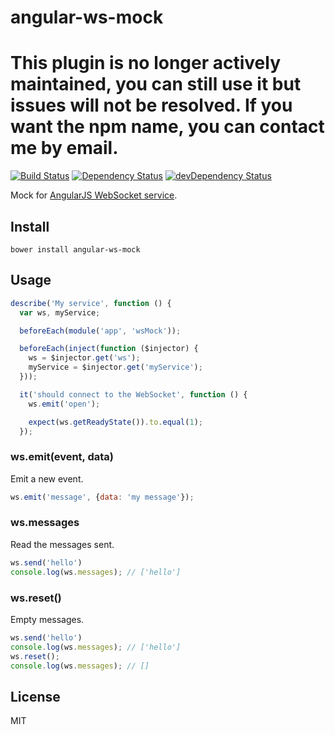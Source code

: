 # angular-ws-mock

# This plugin is no longer actively maintained, you can still use it but issues will not be resolved. If you want the npm name, you can contact me by email.

[![Build Status](https://travis-ci.org/neoziro/angular-ws-mock.svg?branch=master)](https://travis-ci.org/neoziro/angular-ws-mock)
[![Dependency Status](https://david-dm.org/neoziro/angular-ws-mock.svg?theme=shields.io)](https://david-dm.org/neoziro/angular-ws-mock)
[![devDependency Status](https://david-dm.org/neoziro/angular-ws-mock/dev-status.svg?theme=shields.io)](https://david-dm.org/neoziro/angular-ws-mock#info=devDependencies)

Mock for [AngularJS WebSocket service](https://github.com/neoziro/angular-ws).

## Install

```
bower install angular-ws-mock
```

## Usage

```js
describe('My service', function () {
  var ws, myService;

  beforeEach(module('app', 'wsMock'));

  beforeEach(inject(function ($injector) {
    ws = $injector.get('ws');
    myService = $injector.get('myService');
  }));

  it('should connect to the WebSocket', function () {
    ws.emit('open');

    expect(ws.getReadyState()).to.equal(1);
  });
```

### ws.emit(event, data)

Emit a new event.

```js
ws.emit('message', {data: 'my message'});
```

### ws.messages

Read the messages sent.

```js
ws.send('hello')
console.log(ws.messages); // ['hello']
```

### ws.reset()

Empty messages.

```js
ws.send('hello')
console.log(ws.messages); // ['hello']
ws.reset();
console.log(ws.messages); // []
```

## License

MIT
